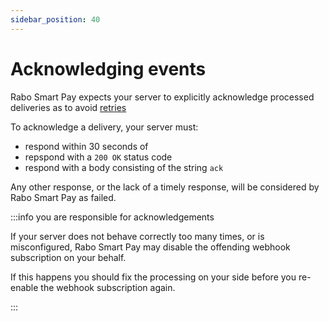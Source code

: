 ```yaml
---
sidebar_position: 40
---
```


# Acknowledging events

Rabo Smart Pay expects your server to explicitly acknowledge processed deliveries as to avoid
[retries](./retrying-failed-deliveries.md)

To acknowledge a delivery, your server must:
- respond within 30 seconds of
- repspond with a `200 OK` status code
- respond with a body consisting of the string `ack`

Any other response, or the lack of a timely response, will be considered by Rabo Smart Pay as failed.

:::info you are responsible for acknowledgements

If your server does not behave correctly too many times, or is misconfigured, Rabo Smart Pay may disable the offending webhook subscription on your behalf.

If this happens you should fix the processing on your side before you re-enable the webhook subscription again.

:::
